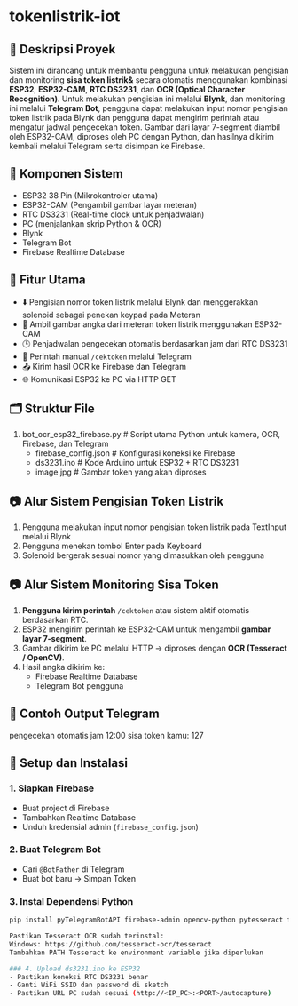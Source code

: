 # tokenlistrik-iot

## 📘 Deskripsi Proyek
Sistem ini dirancang untuk membantu pengguna untuk melakukan pengisian dan monitoring **sisa token listrik&** secara otomatis menggunakan kombinasi **ESP32**, **ESP32-CAM**, **RTC DS3231**, dan **OCR (Optical Character Recognition)**.
Untuk melakukan pengisian ini melalui **Blynk**, dan monitoring ini melalui **Telegram Bot**, pengguna dapat melakukan input nomor pengisian token listrik pada Blynk dan pengguna dapat mengirim perintah atau mengatur jadwal pengecekan token. Gambar dari layar 7-segment diambil oleh ESP32-CAM, diproses oleh PC dengan Python, dan hasilnya dikirim kembali melalui Telegram serta disimpan ke Firebase.


## 🧩 Komponen Sistem
- ESP32 38 Pin (Mikrokontroler utama)
- ESP32-CAM (Pengambil gambar layar meteran)
- RTC DS3231 (Real-time clock untuk penjadwalan)
- PC (menjalankan skrip Python & OCR)
- Blynk
- Telegram Bot
- Firebase Realtime Database

## 🚀 Fitur Utama
- ⬇️ Pengisian nomor token listrik melalui Blynk dan menggerakkan solenoid sebagai penekan keypad pada Meteran
- 📸 Ambil gambar angka dari meteran token listrik menggunakan ESP32-CAM
- 🕒 Penjadwalan pengecekan otomatis berdasarkan jam dari RTC DS3231
- 🤖 Perintah manual `/cektoken` melalui Telegram
- 📤 Kirim hasil OCR ke Firebase dan Telegram
- 🌐 Komunikasi ESP32 ke PC via HTTP GET

## 🗂 Struktur File
1. bot_ocr_esp32_firebase.py         # Script utama Python untuk kamera, OCR, Firebase, dan Telegram
   - firebase_config.json            # Konfigurasi koneksi ke Firebase
   - ds3231.ino                      # Kode Arduino untuk ESP32 + RTC DS3231
   - image.jpg                       # Gambar token yang akan diproses

## 📷 Alur Sistem Pengisian Token Listrik
1. Pengguna melakukan input nomor pengisian token listrik pada TextInput melalui Blynk
2. Pengguna menekan tombol Enter pada Keyboard
3. Solenoid bergerak sesuai nomor yang dimasukkan oleh pengguna

## 📷 Alur Sistem Monitoring Sisa Token
1. **Pengguna kirim perintah** `/cektoken` atau sistem aktif otomatis berdasarkan RTC.
2. ESP32 mengirim perintah ke ESP32-CAM untuk mengambil **gambar layar 7-segment**.
3. Gambar dikirim ke PC melalui HTTP → diproses dengan **OCR (Tesseract / OpenCV)**.
4. Hasil angka dikirim ke:
   - Firebase Realtime Database
   - Telegram Bot pengguna

## 💬 Contoh Output Telegram
pengecekan otomatis jam 12:00
sisa token kamu:
127

## 🔧 Setup dan Instalasi
### 1. Siapkan Firebase
- Buat project di Firebase
- Tambahkan Realtime Database
- Unduh kredensial admin (`firebase_config.json`)

### 2. Buat Telegram Bot
- Cari `@BotFather` di Telegram
- Buat bot baru → Simpan Token

### 3. Instal Dependensi Python
```bash
pip install pyTelegramBotAPI firebase-admin opencv-python pytesseract flask requests

Pastikan Tesseract OCR sudah terinstal:
Windows: https://github.com/tesseract-ocr/tesseract
Tambahkan PATH Tesseract ke environment variable jika diperlukan

### 4. Upload ds3231.ino ke ESP32
- Pastikan koneksi RTC DS3231 benar
- Ganti WiFi SSID dan password di sketch
- Pastikan URL PC sudah sesuai (http://<IP_PC>:<PORT>/autocapture)
